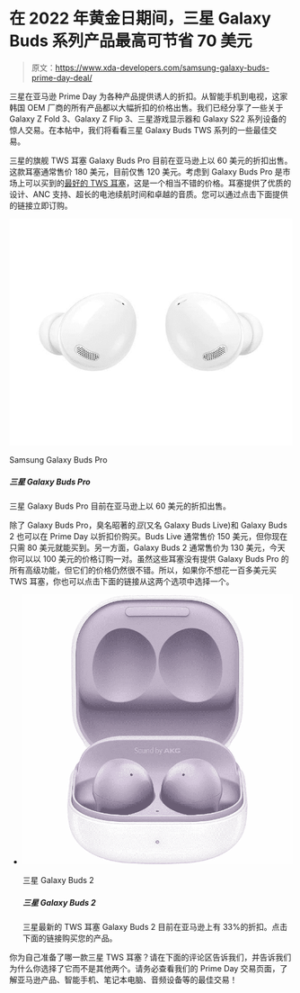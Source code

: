 # 在 2022 年黄金日期间，三星 Galaxy Buds 系列产品最高可节省 70 美元

> 原文：<https://www.xda-developers.com/samsung-galaxy-buds-prime-day-deal/>

三星在亚马逊 Prime Day 为各种产品提供诱人的折扣。从智能手机到电视，这家韩国 OEM 厂商的所有产品都以大幅折扣的价格出售。我们已经分享了一些关于 Galaxy Z Fold 3、Galaxy Z Flip 3、三星游戏显示器和 Galaxy S22 系列设备的惊人交易。在本帖中，我们将看看三星 Galaxy Buds TWS 系列的一些最佳交易。

三星的旗舰 TWS 耳塞 Galaxy Buds Pro 目前在亚马逊上以 60 美元的折扣出售。这款耳塞通常售价 180 美元，目前仅售 120 美元。考虑到 Galaxy Buds Pro 是市场上可以买到的[最好的 TWS 耳塞](https://www.xda-developers.com/best-wireless-earbuds/)，这是一个相当不错的价格。耳塞提供了优质的设计、ANC 支持、超长的电池续航时间和卓越的音质。您可以通过点击下面提供的链接立即订购。

 <picture>![The Samsung Galaxy Buds Pro are currently available at a $60 discount on Amazon.](img/17ab753554776a714c4f7fb15400479c.png)</picture> 

Samsung Galaxy Buds Pro

##### 三星 Galaxy Buds Pro

三星 Galaxy Buds Pro 目前在亚马逊上以 60 美元的折扣出售。

除了 Galaxy Buds Pro，臭名昭著的*豆*(又名 Galaxy Buds Live)和 Galaxy Buds 2 也可以在 Prime Day 以折扣价购买。Buds Live 通常售价 150 美元，但你现在只需 80 美元就能买到。另一方面，Galaxy Buds 2 通常售价为 130 美元，今天你可以以 100 美元的价格订购一对。虽然这些耳塞没有提供 Galaxy Buds Pro 的所有高级功能，但它们的价格仍然很不错。所以，如果你不想花一百多美元买 TWS 耳塞，你也可以点击下面的链接从这两个选项中选择一个。

*   <picture>![If you're looking to buy a pair of Samsung wireless earbuds that offer the best value for money, then we think you should consider the Galaxy Buds 2\. Though not as feature-rich as the Galaxy Buds Pro, we think the Galaxy Buds 2 delivers a good set of features and impressive audio quality for the price. Features like active noise cancellation and Ambient Mode at $150 make it very easy for us to recommend the Galaxy Buds 2\. Hit the link below if you're looking for a reliable pair of wireless earbu](img/a8a82ea469b53773c665309832db5a5e.png)</picture>

    三星 Galaxy Buds 2

    ##### 三星 Galaxy Buds 2

    三星最新的 TWS 耳塞 Galaxy Buds 2 目前在亚马逊上有 33%的折扣。点击下面的链接购买您的产品。

你为自己准备了哪一款三星 TWS 耳塞？请在下面的评论区告诉我们，并告诉我们为什么你选择了它而不是其他两个。请务必查看我们的 Prime Day 交易页面，了解亚马逊产品、智能手机、笔记本电脑、音频设备等的最佳交易！
